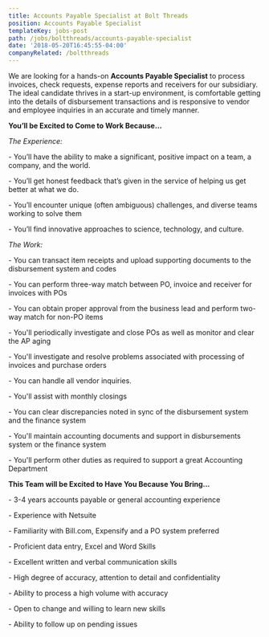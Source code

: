 ```yaml
---
title: Accounts Payable Specialist at Bolt Threads
position: Accounts Payable Specialist
templateKey: jobs-post
path: /jobs/boltthreads/accounts-payable-specialist
date: '2018-05-20T16:45:55-04:00'
companyRelated: /boltthreads
---
```

We are looking for a hands-on **Accounts Payable Specialist** to process invoices, check requests, expense reports and receivers for our subsidiary. The ideal candidate thrives in a start-up environment, is comfortable getting into the details of disbursement transactions and is responsive to vendor and employee inquiries in an accurate and timely manner.



**You’ll be Excited to Come to Work Because…**

_The Experience:_

\- You’ll have the ability to make a significant, positive impact on a team, a company, and the world.

\- You’ll get honest feedback that’s given in the service of helping us get better at what we do.

\- You’ll encounter unique (often ambiguous) challenges, and diverse teams working to solve them

\- You’ll find innovative approaches to science, technology, and culture.



_The Work:_

\- You can transact item receipts and upload supporting documents to the disbursement system and codes

\- You can perform three-way match between PO, invoice and receiver for invoices with POs 

\- You can obtain proper approval from the business lead and perform two-way match for non-PO items 

\- You'll periodically investigate and close POs as well as monitor and clear the AP aging

\- You'll investigate and resolve problems associated with processing of invoices and purchase orders

\- You can handle all vendor inquiries.

\- You'll assist with monthly closings

\- You can clear discrepancies noted in sync of the disbursement system and the finance system

\- You'll maintain accounting documents and support in disbursements system or the finance system

\- You'll perform other duties as required to support a great Accounting Department



**This Team will be Excited to Have You Because You Bring...**

\- 3-4 years accounts payable or general accounting experience

\- Experience with Netsuite

\- Familiarity with Bill.com, Expensify and a PO system preferred

\- Proficient data entry, Excel and Word Skills

\- Excellent written and verbal communication skills

\- High degree of accuracy, attention to detail and confidentiality

\- Ability to process a high volume with accuracy

\- Open to change and willing to learn new skills

\- Ability to follow up on pending issues
